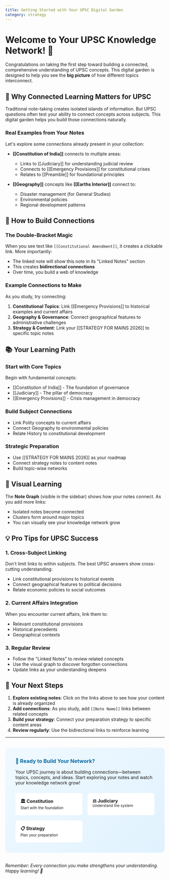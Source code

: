 ```yaml
---
title: Getting Started with Your UPSC Digital Garden
category: strategy
---
```


# Welcome to Your UPSC Knowledge Network! 🌱

Congratulations on taking the first step toward building a connected, comprehensive understanding of UPSC concepts. This digital garden is designed to help you see the **big picture** of how different topics interconnect.

## 🎯 Why Connected Learning Matters for UPSC

Traditional note-taking creates isolated islands of information. But UPSC questions often test your ability to connect concepts across subjects. This digital garden helps you build those connections naturally.

### Real Examples from Your Notes

Let's explore some connections already present in your collection:

- **[[Constitution of India]]** connects to multiple areas:
  - Links to [[Judiciary]] for understanding judicial review
  - Connects to [[Emergency Provisions]] for constitutional crises
  - Relates to [[Preamble]] for foundational principles

- **[[Geography]]** concepts like **[[Earths Interior]]** connect to:
  - Disaster management (for General Studies)
  - Environmental policies
  - Regional development patterns

## 🔗 How to Build Connections

### The Double-Bracket Magic
When you see text like `[[Constitutional Amendment]]`, it creates a clickable link. More importantly:
- The linked note will show this note in its "Linked Notes" section
- This creates **bidirectional connections**
- Over time, you build a web of knowledge

### Example Connections to Make

As you study, try connecting:

1. **Constitutional Topics**: Link [[Emergency Provisions]] to historical examples and current affairs
2. **Geography & Governance**: Connect geographical features to administrative challenges
3. **Strategy & Content**: Link your [[STRATEGY FOR MAINS 2026]] to specific topic notes

## 📚 Your Learning Path

### Start with Core Topics
Begin with fundamental concepts:
- [[Constitution of India]] - The foundation of governance
- [[Judiciary]] - The pillar of democracy
- [[Emergency Provisions]] - Crisis management in democracy

### Build Subject Connections
- Link Polity concepts to current affairs
- Connect Geography to environmental policies
- Relate History to constitutional development

### Strategic Preparation
- Use [[STRATEGY FOR MAINS 2026]] as your roadmap
- Connect strategy notes to content notes
- Build topic-wise networks

## 🎨 Visual Learning

The **Note Graph** (visible in the sidebar) shows how your notes connect. As you add more links:
- Isolated notes become connected
- Clusters form around major topics
- You can visually see your knowledge network grow

## 💡 Pro Tips for UPSC Success

### 1. Cross-Subject Linking
Don't limit links to within subjects. The best UPSC answers show cross-cutting understanding:
- Link constitutional provisions to historical events
- Connect geographical features to political decisions
- Relate economic policies to social outcomes

### 2. Current Affairs Integration
When you encounter current affairs, link them to:
- Relevant constitutional provisions
- Historical precedents
- Geographical contexts

### 3. Regular Review
- Follow the "Linked Notes" to review related concepts
- Use the visual graph to discover forgotten connections
- Update links as your understanding deepens

## 🚀 Your Next Steps

1. **Explore existing notes**: Click on the links above to see how your content is already organized
2. **Add connections**: As you study, add `[[Note Name]]` links between related concepts
3. **Build your strategy**: Connect your preparation strategy to specific content areas
4. **Review regularly**: Use the bidirectional links to reinforce learning

---

<div style="background: linear-gradient(135deg, #f0f9ff 0%, #e0f2fe 100%); padding: 2rem; border-radius: 12px; margin: 2rem 0;">
  <h3 style="color: #0369a1; margin-top: 0;">🎯 Ready to Build Your Network?</h3>
  <p>Your UPSC journey is about building connections—between topics, concepts, and ideas. Start exploring your notes and watch your knowledge network grow!</p>
  
  <div style="display: grid; grid-template-columns: repeat(auto-fit, minmax(200px, 1fr)); gap: 1rem; margin-top: 1.5rem;">
    <a href="{{ site.baseurl }}/constitution-of-india" class="internal-link" style="padding: 1rem; background: white; border-radius: 8px; display: block; text-decoration: none;">
      <strong>🏛️ Constitution</strong><br>
      <small>Start with the foundation</small>
    </a>
    <a href="{{ site.baseurl }}/judiciary" class="internal-link" style="padding: 1rem; background: white; border-radius: 8px; display: block; text-decoration: none;">
      <strong>⚖️ Judiciary</strong><br>
      <small>Understand the system</small>
    </a>
    <a href="{{ site.baseurl }}/strategy-for-mains-2026" class="internal-link" style="padding: 1rem; background: white; border-radius: 8px; display: block; text-decoration: none;">
      <strong>📋 Strategy</strong><br>
      <small>Plan your preparation</small>
    </a>
  </div>
</div>

*Remember: Every connection you make strengthens your understanding. Happy learning! 🌟*
